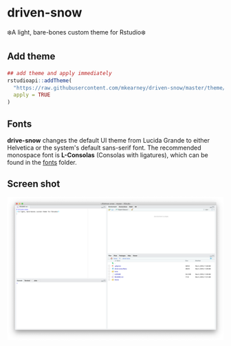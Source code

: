 # driven-snow
❄️A light, bare-bones custom theme for Rstudio❄️

## Add theme

``` r
## add theme and apply immediately
rstudioapi::addTheme(
  "https://raw.githubusercontent.com/mkearney/driven-snow/master/theme/driven-snow.rstheme",
  apply = TRUE
)
```

## Fonts

**drive-snow** changes the default UI theme from Lucida Grande to either 
Helvetica or the system's default sans-serif font. The recommended monospace 
font is **L-Consolas** (Consolas with ligatures), which can be found in the 
[fonts](fonts) folder.

## Screen shot

![](img/screen-shot.png)
